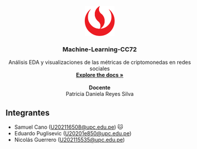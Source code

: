 <!-- HEADER PROJECT LOGO -->
<div align="center">
    <img src="upcLogo.png" alt="Logo UPC" width="80" height="80">
  </a>

  <h3 align="center">Machine-Learning-CC72</h3>

  <p align="center">
    Análisis EDA y visualizaciones de las métricas de criptomonedas en redes sociales 
    <br/>
    <a href="https://github.com/Elysian-C/Crypto-social-media-visualizations.git"><strong>Explore the docs »</strong></a>
    <br/>
    <br/>
    <strong>Docente</strong>
    <br/>
    Patricia Daniela Reyes Silva
  </p>
</div>

<!-- TEAM MEMBERS -->
## Integrantes

- Samuel Cano (U202116508@upc.edu.pe) 🐱
- Eduardo Puglisevic (U20201e850@upc.edu.pe)
- Nicolás Guerrero (U202115535@upc.edu.pe)

